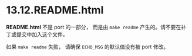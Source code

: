 # 13.12.README.html

**README.html** 不是 port 的一部分， 而是由 `make readme` 产生的。请不要在补丁或提交中加入这个文件。

如果 `make readme` 失败， 请确保 `ECHO_MSG` 的默认值没有被 port 修改。
